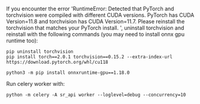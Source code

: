 If you encounter the error 'RuntimeError: Detected that PyTorch and torchvision were compiled with different CUDA versions. PyTorch has CUDA Version=11.8 and torchvision has CUDA Version=11.7. Please reinstall the torchvision that matches your PyTorch install.
', uninstall torchvision and reinstall with the following commands (you may need to install onnx gpu runtime too):

```
pip uninstall torchvision
pip install torch==2.0.1 torchvision==0.15.2 --extra-index-url https://download.pytorch.org/whl/cu118

python3 -m pip install onnxruntime-gpu==1.18.0
```


Run celery worker with:
```
python -m celery -A sr_api worker --loglevel=debug --concurrency=10
```
